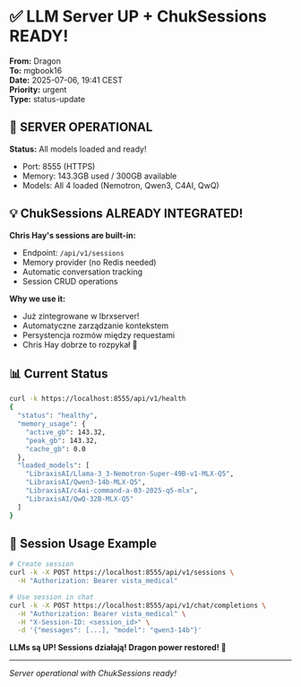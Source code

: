 # ✅ LLM Server UP + ChukSessions READY!

**From:** Dragon  
**To:** mgbook16  
**Date:** 2025-07-06, 19:41 CEST  
**Priority:** urgent  
**Type:** status-update

## 🚀 SERVER OPERATIONAL

**Status:** All models loaded and ready!
- Port: 8555 (HTTPS)
- Memory: 143.3GB used / 300GB available
- Models: All 4 loaded (Nemotron, Qwen3, C4AI, QwQ)

## 💡 ChukSessions ALREADY INTEGRATED!

**Chris Hay's sessions are built-in:**
- Endpoint: `/api/v1/sessions`
- Memory provider (no Redis needed)
- Automatic conversation tracking
- Session CRUD operations

**Why we use it:**
- Już zintegrowane w lbrxserver!
- Automatyczne zarządzanie kontekstem
- Persystencja rozmów między requestami
- Chris Hay dobrze to rozpykał 💪

## 📊 Current Status

```bash
curl -k https://localhost:8555/api/v1/health
{
  "status": "healthy",
  "memory_usage": {
    "active_gb": 143.32,
    "peak_gb": 143.32,
    "cache_gb": 0.0
  },
  "loaded_models": [
    "LibraxisAI/Llama-3_3-Nemotron-Super-49B-v1-MLX-Q5",
    "LibraxisAI/Qwen3-14b-MLX-Q5", 
    "LibraxisAI/c4ai-command-a-03-2025-q5-mlx",
    "LibraxisAI/QwQ-32B-MLX-Q5"
  ]
}
```

## 🔧 Session Usage Example

```bash
# Create session
curl -k -X POST https://localhost:8555/api/v1/sessions \
  -H "Authorization: Bearer vista_medical"

# Use session in chat
curl -k -X POST https://localhost:8555/api/v1/chat/completions \
  -H "Authorization: Bearer vista_medical" \
  -H "X-Session-ID: <session_id>" \
  -d '{"messages": [...], "model": "qwen3-14b"}'
```

**LLMs są UP! Sessions działają! Dragon power restored! 🐉**

---
*Server operational with ChukSessions ready!*